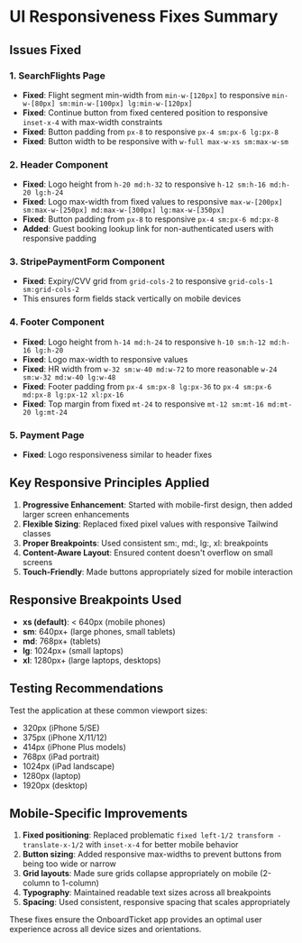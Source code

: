 # UI Responsiveness Fixes Summary

## Issues Fixed

### 1. SearchFlights Page
- **Fixed**: Flight segment min-width from `min-w-[120px]` to responsive `min-w-[80px] sm:min-w-[100px] lg:min-w-[120px]`
- **Fixed**: Continue button from fixed centered position to responsive `inset-x-4` with max-width constraints
- **Fixed**: Button padding from `px-8` to responsive `px-4 sm:px-6 lg:px-8`
- **Fixed**: Button width to be responsive with `w-full max-w-xs sm:max-w-sm`

### 2. Header Component
- **Fixed**: Logo height from `h-20 md:h-32` to responsive `h-12 sm:h-16 md:h-20 lg:h-24`
- **Fixed**: Logo max-width from fixed values to responsive `max-w-[200px] sm:max-w-[250px] md:max-w-[300px] lg:max-w-[350px]`
- **Fixed**: Button padding from `px-8` to responsive `px-4 sm:px-6 md:px-8`
- **Added**: Guest booking lookup link for non-authenticated users with responsive padding

### 3. StripePaymentForm Component
- **Fixed**: Expiry/CVV grid from `grid-cols-2` to responsive `grid-cols-1 sm:grid-cols-2`
- This ensures form fields stack vertically on mobile devices

### 4. Footer Component
- **Fixed**: Logo height from `h-14 md:h-24` to responsive `h-10 sm:h-12 md:h-16 lg:h-20`
- **Fixed**: Logo max-width to responsive values
- **Fixed**: HR width from `w-32 sm:w-40 md:w-72` to more reasonable `w-24 sm:w-32 md:w-40 lg:w-48`
- **Fixed**: Footer padding from `px-4 sm:px-8 lg:px-36` to `px-4 sm:px-6 md:px-8 lg:px-12 xl:px-16`
- **Fixed**: Top margin from fixed `mt-24` to responsive `mt-12 sm:mt-16 md:mt-20 lg:mt-24`

### 5. Payment Page
- **Fixed**: Logo responsiveness similar to header fixes

## Key Responsive Principles Applied

1. **Progressive Enhancement**: Started with mobile-first design, then added larger screen enhancements
2. **Flexible Sizing**: Replaced fixed pixel values with responsive Tailwind classes
3. **Proper Breakpoints**: Used consistent sm:, md:, lg:, xl: breakpoints
4. **Content-Aware Layout**: Ensured content doesn't overflow on small screens
5. **Touch-Friendly**: Made buttons appropriately sized for mobile interaction

## Responsive Breakpoints Used

- **xs (default)**: < 640px (mobile phones)
- **sm**: 640px+ (large phones, small tablets)
- **md**: 768px+ (tablets)
- **lg**: 1024px+ (small laptops)
- **xl**: 1280px+ (large laptops, desktops)

## Testing Recommendations

Test the application at these common viewport sizes:
- 320px (iPhone 5/SE)
- 375px (iPhone X/11/12)
- 414px (iPhone Plus models)
- 768px (iPad portrait)
- 1024px (iPad landscape)
- 1280px (laptop)
- 1920px (desktop)

## Mobile-Specific Improvements

1. **Fixed positioning**: Replaced problematic `fixed left-1/2 transform -translate-x-1/2` with `inset-x-4` for better mobile behavior
2. **Button sizing**: Added responsive max-widths to prevent buttons from being too wide or narrow
3. **Grid layouts**: Made sure grids collapse appropriately on mobile (2-column to 1-column)
4. **Typography**: Maintained readable text sizes across all breakpoints
5. **Spacing**: Used consistent, responsive spacing that scales appropriately

These fixes ensure the OnboardTicket app provides an optimal user experience across all device sizes and orientations.
